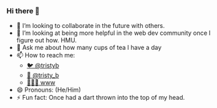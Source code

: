### Hi there 👋

- 👯 I’m looking to collaborate in the future with others.
- 🤔 I’m looking at being more helpful in the web dev community once I figure out how. HMU.
- 💬 Ask me about how many cups of tea I have a day
- 📫 How to reach me: 
  - [🐦 @tristyb](https://www.twitter.com/tristyb) 
  - [📸 @tristy_b](https://www.instagram.com/tristy_b)
  - [👩🏻‍💻 www](https://tristanbrook.es)
- 😄 Pronouns: (He/Him)
- ⚡ Fun fact: Once had a dart thrown into the top of my head.
